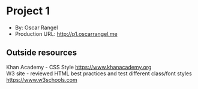 # Project 1
+ By: Oscar Rangel
+ Production URL: <http://p1.oscarrangel.me>

## Outside resources
Khan Academy - CSS Style https://www.khanacademy.org<br> 
W3   site   -   reviewed   HTML   best   practices   and   test   different   class/font   styles https://www.w3schools.com






